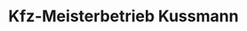 ---
title: "Kfz-Meisterbetrieb Kussmann"
url: /neustadt-in-sachsen/kfz-meisterbetrieb-kussmann/
shop: Autowerkstatt
---
